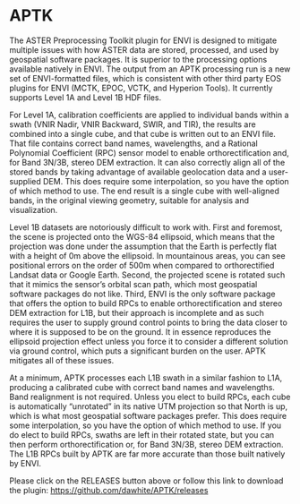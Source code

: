 APTK
====

The ASTER Preprocessing Toolkit plugin for ENVI is designed to mitigate multiple issues with how ASTER data are stored, processed, and used by geospatial software packages. It is superior to the processing options available natively in ENVI. The output from an APTK processing run is a new set of ENVI-formatted files, which is consistent with other third party EOS plugins for ENVI (MCTK, EPOC, VCTK, and Hyperion Tools). It currently supports Level 1A and Level 1B HDF files.

For Level 1A, calibration coefficients are applied to individual bands within a swath (VNIR Nadir, VNIR Backward, SWIR, and TIR), the results are combined into a single cube, and that cube is written out to an ENVI file. That file contains correct band names, wavelengths, and a Rational Polynomial Coefficient (RPC) sensor model to enable orthorectification and, for Band 3N/3B, stereo DEM extraction. It can also correctly align all of the stored bands by taking advantage of available geolocation data and a user-supplied DEM. This does require some interpolation, so you have the option of which method to use.  The end result is a single cube with well-aligned bands, in the original viewing geometry, suitable for analysis and visualization.

Level 1B datasets are notoriously difficult to work with. First and foremost, the scene is projected onto the WGS-84 ellipsoid, which means that the projection was done under the assumption that the Earth is perfectly flat with a height of 0m above the ellipsoid. In mountainous areas, you can see positional errors on the order of 500m when compared to orthorectified Landsat data or Google Earth. Second, the projected scene is rotated such that it mimics the sensor’s orbital scan path, which most geospatial software packages do not like. Third, ENVI is the only software package that offers the option to build RPCs to enable orthorectification and stereo DEM extraction for L1B, but their approach is incomplete and as such requires the user to supply ground control points to bring the data closer to where it is supposed to be on the ground. It in essence reproduces the ellipsoid projection effect unless you force it to consider a different solution via ground control, which puts a significant burden on the user. APTK mitigates all of these issues.

At a minimum, APTK processes each L1B swath in a similar fashion to L1A, producing a calibrated cube with correct band names and wavelengths. Band realignment is not required. Unless you elect to build RPCs, each cube is automatically “unrotated” in its native UTM projection so that North is up, which is what most geospatial software packages prefer. This does require some interpolation, so you have the option of which method to use. If you do elect to build RPCs, swaths are left in their rotated state, but you can then perform orthorectification or, for Band 3N/3B, stereo DEM extraction. The L1B RPCs built by APTK are far more accurate than those built natively by ENVI.

Please click on the RELEASES button above or follow this link to download the plugin: https://github.com/dawhite/APTK/releases

